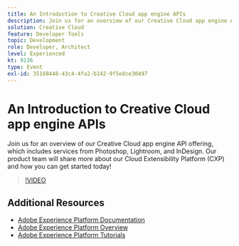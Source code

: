 ```yaml
---
title: An Introduction to Creative Cloud app engine APIs
description: Join us for an overview of our Creative Cloud app engine API offering, which includes services from Photoshop, Lightroom, and InDesign. Our product team will share more about our Cloud Extensibility Platform (CXP) and how you can get started today!
solution: Creative Cloud
feature: Developer Tools
topic: Development
role: Developer, Architect
level: Experienced
kt: 9136
type: Event
exl-id: 35168448-43c4-4fa2-b142-9f5e8ce30497
---
```

# An Introduction to Creative Cloud app engine APIs

Join us for an overview of our Creative Cloud app engine API offering, which includes services from Photoshop, Lightroom, and InDesign. Our product team will share more about our Cloud Extensibility Platform (CXP) and how you can get started today!

>[!VIDEO](https://video.tv.adobe.com/v/337594/?quality=12&learn=on&hidetitle=true)

## Additional Resources

- [Adobe Experience Platform Documentation](https://experienceleague.adobe.com/docs/experience-platform.html)
- [Adobe Experience Platform Overview](https://experienceleague.adobe.com/docs/experience-platform/landing/home.html)
- [Adobe Experience Platform Tutorials](https://experienceleague.adobe.com/docs/platform-learn/tutorials/overview.html?lang=en)
